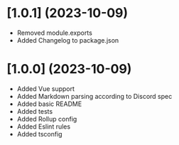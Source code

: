# [1.0.1] (2023-10-09)

-   Removed module.exports
-   Added Changelog to package.json

# [1.0.0] (2023-10-09)

  - Added Vue support
  - Added Markdown parsing according to Discord spec
  - Added basic README
  - Added tests
  - Added Rollup config
  - Added Eslint rules
  - Added tsconfig